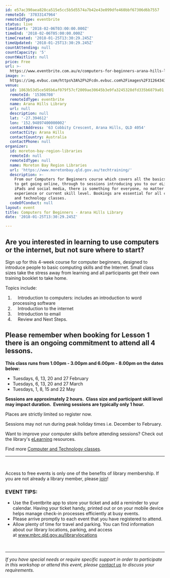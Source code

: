 ```yaml
---
id: e57ac390aea828ca515e5cc5b5d5574a7b42e43e099dfe460bbf67306d6b7557
remoteId: '37833147964'
remoteIdType: eventbrite
status: live
timeStart: '2018-02-06T03:00:00.000Z'
timeEnd: '2018-02-06T05:00:00.000Z'
timeCreated: '2018-01-25T13:30:29.245Z'
timeUpdated: '2018-01-25T13:30:29.245Z'
countAttending: null
countCapacity: '5'
countWaitlist: null
price: Free
url: >-
  https://www.eventbrite.com.au/e/computers-for-beginners-arana-hills-library-tickets-37833147964?aff=ebapi
image: >-
  https://img.evbuc.com/https%3A%2F%2Fcdn.evbuc.com%2Fimages%2F31264343%2F175653860817%2F1%2Foriginal.jpg?s=a60384cd10a4f75068673b88b194fc19
venue:
  id: 1863b53d5ce505b6af079f57cf2009ae30645b3e9fa3245328dfd335b6879a01
  remoteId: '15306708'
  remoteIdType: eventbrite
  name: Arana Hills Library
  url: null
  description: null
  lat: '-27.394612'
  lon: '152.94897400000002'
  contactAddress: '63 Cobbity Crescent, Arana Hills, QLD 4054'
  contactCity: Arana Hills
  contactCountry: Australia
  contactPhone: null
organizer:
  id: moreton-bay-region-libraries
  remoteId: null
  remoteIdType: null
  name: Moreton Bay Region Libraries
  url: 'https://www.moretonbay.qld.gov.au/techtraining/'
  description: >-
    From our Computers for Beginners course which covers all the basics you need
    to get going online, through to sessions introducing you to our eLibrary,
    iPads and social media, there is something for everyone, no matter your past
    experience or current skill level. Bookings are essential for all computer
    and technology classes.
  codeOfConduct: null
layout: event
title: Computers for Beginners - Arana Hills Library
date: '2018-01-25T13:30:29.245Z'

---
```

<H2 CLASS="MsoNormal"><SPAN>Are you interested in learning to use computers or the internet, but not sure where to start?</SPAN></H2>
<P CLASS="MsoNormal"><SPAN>Sign up for this 4-week course for computer beginners, designed to introduce people to basic computing skills and the Internet. Small class sizes take the stress away from learning and all participants get their own training booklet to take home.</SPAN></P>
<P CLASS="MsoNormal"><SPAN>Topics include:</SPAN></P>
<OL>
<LI><SPAN><SPAN>    </SPAN></SPAN><SPAN>Introduction to computers: includes an introduction to word processing software</SPAN></LI>
<LI><SPAN></SPAN>    Introduction to the internet</LI>
<LI>    Introduction to email</LI>
<LI><SPAN><SPAN>    </SPAN></SPAN><SPAN>Review and Next Steps.</SPAN></LI>
</OL>
<H2 CLASS="MsoNormal"><SPAN>Please remember when booking for Lesson 1 there is an ongoing commitment to attend all 4 lessons.</SPAN></H2>
<P CLASS="MsoNormal"><STRONG>This class runs from 1.00pm - 3.00pm and 6.00pm - 8.00pm on the dates below:</STRONG></P>
<UL>
<LI>Tuesdays, 6, 13, 20 and 27 February</LI>
<LI>Tuesdays, 6, 13, 20 and 27 March</LI>
<LI>Tuesdays, 1, 8, 15 and 22 May</LI>
</UL>
<P CLASS="MsoNormal"><STRONG><SPAN>Sessions are approximately 2 hours.  Class size and participant skill level may impact duration.  Evening sessions are typically only 1 hour.</SPAN></STRONG></P>
<P CLASS="MsoNormal">Places are strictly limited so register now.</P>
<P CLASS="MsoNormal"><SPAN>Sessions may not run during peak holiday times i.e. December to February.</SPAN></P>
<P CLASS="MsoNormal"><SPAN>Want to improve your computer skills before attending sessions? Check out the library's <A HREF="https://www.moretonbay.qld.gov.au/libraries/eresources/learn/" TARGET="_blank" TITLE="Learn Online" REL="noreferrer noopener nofollow noopener noreferrer nofollow"><SPAN>eLearning</SPAN></A> resources.</SPAN></P>
<P CLASS="MsoNormal"><SPAN><SPAN>Find more </SPAN><SPAN></SPAN><A HREF="https://www.moretonbay.qld.gov.au/techtraining/" TARGET="_blank" REL="noreferrer noopener nofollow noopener noreferrer nofollow">Computer and Technology classes</A><SPAN>.</SPAN></SPAN></P>
<HR>
<P><BR></P>
<P>Access to free events is only one of the benefits of library membership. If you are not already a library member, please <A HREF="https://www.moretonbay.qld.gov.au/libraries/join" TARGET="_blank" REL="noreferrer noopener nofollow noopener noreferrer nofollow">join</A>!</P>
<H3>EVENT TIPS:</H3>
<UL>
<LI CLASS="MsoNormal">Use the Eventbrite app to store your ticket and add a reminder to your calendar. Having your ticket handy, printed out or on your mobile device helps manage check-in processes efficiently at busy events.</LI>
<LI CLASS="MsoNormal">Please arrive promptly to each event that you have registered to attend.</LI>
<LI CLASS="MsoNormal">Allow plenty of time for travel and parking. You can find information about our library locations, parking, and access at <A HREF="http://www.moretonbay.qld.gov.au/librarylocations" TARGET="_blank" REL="noreferrer noopener nofollow noopener noreferrer nofollow">www.mbrc.qld.gov.au/librarylocations</A></LI>
</UL>
<P CLASS="MsoNormal"> </P>
<DIV CLASS="MsoNormal"><HR></DIV>
<P><I>If you have special needs or require specific support in order to participate in this workshop or attend this event, please </I><A HREF="https://www.moretonbay.qld.gov.au/libraries/contact/" TARGET="_blank" REL="noreferrer noopener nofollow noopener noreferrer nofollow"><I>contact us</I></A><I> to discuss your requirements.</I></P>
